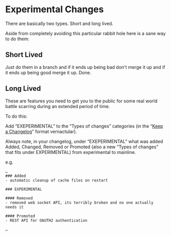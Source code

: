 # Experimental Changes

There are basically two types. Short and long lived.

Aside from completely avoiding this particular rabbit hole here is a sane way to do them:

## Short Lived

Just do them in a branch and if it ends up being bad don't merge it up and if it ends up being good merge it up. Done.

## Long Lived

These are features you need to get you to the public for some real world battle scarring during an extended period of time.

To do this:

Add “EXEPERIMENTAL” to the “Types of changes” categories (in the “[Keep a Changelog](http://keepachangelog.com/en/1.0.0/)” format vernactular).

Always note, in your changelog, under “EXEPERIMENTAL” what was added Added, Changed, Removed or Promoted (also a new “Types of changes” that fits under EXPERIMENTAL) from experimental to mainline.

e.g.

```
…
### Added
- automatic cleanup of cache files on restart

### EXPERIMENTAL

#### Removed
- removed web socket API, its terribly broken and no one actually needs it

#### Promoted
- REST API for OAUTH2 authentication

…
```
